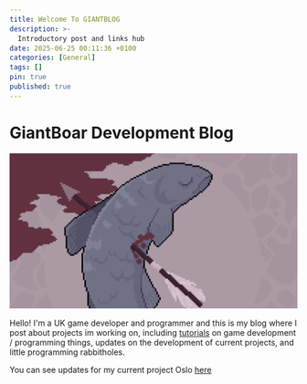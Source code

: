 ```yaml
---
title: Welcome To GIANTBLOG
description: >-
  Introductory post and links hub
date: 2025-06-25 00:11:36 +0100
categories: [General]
tags: []
pin: true
published: true
---
```


# GiantBoar Development Blog

![Profile Picture](../assets/img/general/profile-picture-header.png)

Hello! I'm a UK game developer and programmer and this is my blog where I post about projects im working on, including <a href="/blog/categories/tutorials/">tutorials</a> on game development / programming things, updates on the development of current projects, and little programming rabbitholes. 

You can see updates for my current project Oslo <a href="/blog/categories/oslo/">here</a>